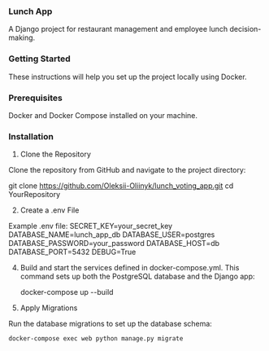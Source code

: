 ### Lunch App
A Django project for restaurant management and employee lunch decision-making.

### Getting Started
These instructions will help you set up the project locally using Docker.

### Prerequisites
Docker and Docker Compose installed on your machine.

### Installation

1. Clone the Repository

Clone the repository from GitHub and navigate to the project directory:

git clone https://github.com/Oleksii-Oliinyk/lunch_voting_app.git
cd YourRepository

2. Create a .env File

Example .env file:
    SECRET_KEY=your_secret_key
    DATABASE_NAME=lunch_app_db
    DATABASE_USER=postgres
    DATABASE_PASSWORD=your_password
    DATABASE_HOST=db
    DATABASE_PORT=5432
    DEBUG=True

4. Build and start the services defined in docker-compose.yml. This command sets up both the PostgreSQL database and the Django app:

    docker-compose up --build

5. Apply Migrations

Run the database migrations to set up the database schema:

    docker-compose exec web python manage.py migrate